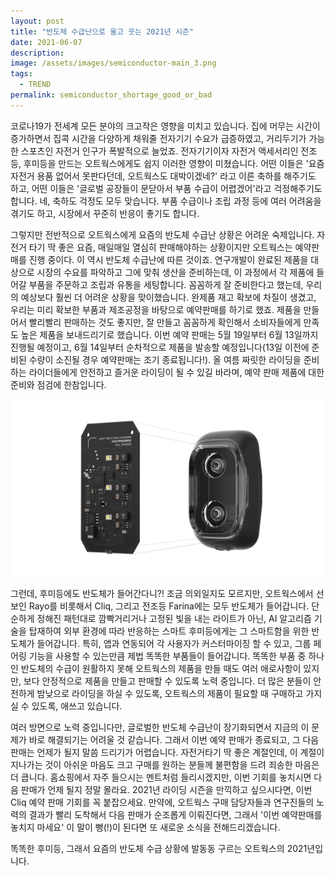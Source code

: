 ```yaml
---
layout: post
title: "반도체 수급난으로 울고 웃는 2021년 시즌"
date: 2021-06-07
description: 
image: /assets/images/semiconductor-main_3.png
tags: 
  - TREND
permalink: semiconductor_shortage_good_or_bad
---
```


코로나19가 전세계 모든 분야의 크고작은 영향을 미치고 있습니다. 집에 머무는 시간이 증가하면서 집콕 시간을 다양하게 채워줄 전자기기 수요가 급증하였고, 거리두기가 가능한 스포츠인 자전거 인구가 폭발적으로 늘었죠. 전자기기이자 자전거 액세서리인 전조등, 후미등을 만드는 오트웍스에게도 쉽지 이러한 영향이 미쳤습니다. 어떤 이들은 '요즘 자전거 용품 없어서 못판다던데, 오트웍스도 대박이겠네?' 라고 이른 축하를 해주기도 하고, 어떤 이들은 '글로벌 공장들이 문닫아서 부품 수급이 어렵겠어'라고 걱정해주기도 합니다. 네, 축하도 걱정도 모두 맞습니다. 부품 수급이나 조립 과정 등에 여러 어려움을 겪기도 하고, 시장에서 꾸준히 반응이 좋기도 합니다.

그렇지만 전반적으로 오트웍스에게 요즘의 반도체 수급난 상황은 어려운 숙제입니다. 자전거 타기 딱 좋은 요즘, 매일매일 열심히 판매해야하는 상황이지만 오트웍스는 예약판매를 진행 중이다. 이 역시 반도체 수급난에 따른 것이죠. 연구개발이 완료된 제품을 대상으로 시장의 수요를 파악하고 그에 맞춰 생산을 준비하는데, 이 과정에서 각 제품에 들어갈 부품을 주문하고 조립과 유통을 세팅합니다. 꼼꼼하게 잘 준비한다고 했는데, 우리의 예상보다 훨씬 더 어려운 상황을 맞이했습니다. 완제품 재고 확보에 차질이 생겼고, 우리는 미리 확보한 부품과 제조공정을 바탕으로 예약판매를 하기로 했죠. 제품을 만들어서 빨리빨리 판매하는 것도 좋지만, 잘 만들고 꼼꼼하게 확인해서 소비자들에게 만족도 높은 제품을 보내드리기로 했습니다. 이번 예약 판매는 5월 19일부터 6월 13일까지 진행될 예정이고, 6월 14일부터 순차적으로 제품을 발송할 예정입니다(13일 이전에 준비된 수량이 소진될 경우 예약판매는 조기 종료됩니다!). 올 여름 짜릿한 라이딩을 준비하는 라이더들에게 안전하고 즐거운 라이딩이 될 수 있길 바라며, 예약 판매 제품에 대한 준비와 점검에 한참입니다.

![Placeholder](/assets/images/cliq.image.jpg)

그런데, 후미등에도 반도체가 들어간다니?! 조금 의외일지도 모르지만, 오트웍스에서 선보인 Rayo를 비롯해서 Cliq, 그리고 전조등 Farina에는 모두 반도체가 들어갑니다. 단순하게 정해진 패턴대로 깜빡거리거나 고정된 빛을 내는 라이트가 아닌, AI 알고리즘 기술을 탑재하여 외부 환경에 따라 반응하는 스마트 후미등에게는 그 스마트함을 위한 반도체가 들어갑니다. 특히, 앱과 연동되어 각 사용자가 커스터마이징 할 수 있고, 그룹 페어링 기능을 사용할 수 있는만큼 제법 똑똑한 부품들이 들어갑니다. 똑똑한 부품 중 하나인 반도체의 수급이 원활하지 못해 오트웍스의 제품을 만들 때도 여러 애로사항이 있지만, 보다 안정적으로 제품을 만들고 판매할 수 있도록 노력 중입니다. 더 많은 분들이 안전하게 밤낮으로 라이딩을 하실 수 있도록, 오트웍스의 제품이 필요할 때 구매하고 가지실 수 있도록, 애쓰고 있습니다.

여러 방면으로 노력 중입니다만, 글로벌한 반도체 수급난이 장기화되면서 지금의 이 문제가 바로 해결되기는 어려울 것 같습니다. 그래서 이번 예약 판매가 종료되고, 그 다음 판매는 언제가 될지 말씀 드리기가 어렵습니다. 자전거타기 딱 좋은 계절인데, 이 계절이 지나가는 것이 아쉬운 마음도 크고 구매를 원하는 분들께 불편함을 드려 죄송한 마음은 더 큽니다. 홈쇼핑에서 자주 들으시는 멘트처럼 들리시겠지만, 이번 기회를 놓치시면 다음 판매가 언제 될지 정말 몰라요. 2021년 라이딩 시즌을 만끽하고 싶으시다면, 이번 Cliq 예약 판매 기회를 꼭 붙잡으세요. 만약에, 오트웍스 구매 담당자들과 연구진들의 노력의 결과가 빨리 도착해서 다음 판매가 순조롭게 이뤄진다면, 그래서 '이번 예약판매를 놓치지 마세요' 이 말이 뻥(!)이 된다면 또 새로운 소식을 전해드리겠습니다.

똑똑한 후미등, 그래서 요즘의 반도체 수급 상황에 발동동 구르는 오트웍스의 2021년입니다.
